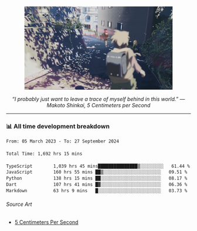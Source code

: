 <p align="center"><img src="asset/header.jpg" width="80%"/></p>
<p align="center"><i>“I probably just want to leave a trace of myself behind in this world.” ― Makoto Shinkai, 5 Centimeters per Second</i></p>

---
<!--
<details>
  <summary>📃 My Resume</summary>

### Education

- 📖 **Computer Science**\
📆 10/2021 - present\
📍 **Thang Long University** - Hoang Mai, Hanoi, Vietnam

### Experience

<img align="right" src="https://img.shields.io/badge/Figma-F24E1E?style=flat&logo=figma&logoColor=white"/>
<img align="right" src="https://img.shields.io/badge/node.js-6DA55F?style=flat&logo=node.js&logoColor=white"/>
<img align="right" src="https://img.shields.io/badge/Next.js-black?style=flat&logo=next.js&logoColor=white"/>
<img align="right" src="https://img.shields.io/badge/TypeScript-007ACC?style=flat&logo=typescript&logoColor=white"/>


- 👨‍💻 **Frontend Web Intern**\
📆 07/2023 - present\
📍 **MQ ICT Solutions** - Hoang Mai, Hanoi, Vietnam
</details> 
-->

### 📊 All time development breakdown

<!--START_SECTION:waka-->

```txt
From: 05 March 2023 - To: 27 September 2024

Total Time: 1,692 hrs 15 mins

TypeScript        1,039 hrs 45 mins███████████████▒░░░░░░░░░   61.44 %
JavaScript        160 hrs 55 mins ██▒░░░░░░░░░░░░░░░░░░░░░░   09.51 %
Python            138 hrs 15 mins ██░░░░░░░░░░░░░░░░░░░░░░░   08.17 %
Dart              107 hrs 41 mins █▓░░░░░░░░░░░░░░░░░░░░░░░   06.36 %
Markdown          63 hrs 9 mins   █░░░░░░░░░░░░░░░░░░░░░░░░   03.73 %
```

<!--END_SECTION:waka-->

###### Source Art

-  [5 Centimeters Per Second](https://wallhaven.cc/w/nrowq1)

